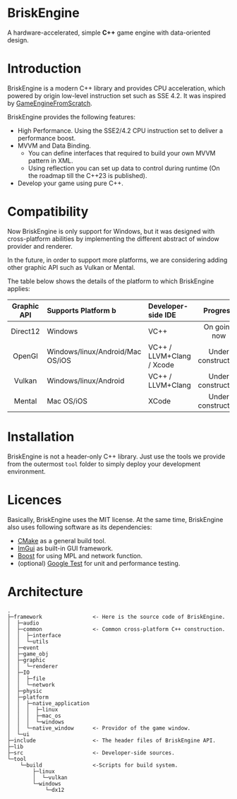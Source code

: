 # BriskEngine
A hardware-accelerated, simple **C++** game engine with data-oriented design.

# Introduction
BriskEngine is a modern C++ library and provides CPU acceleration, which powered by origin low-level instruction set such as SSE 4.2. It was inspired by [GameEngineFromScratch](https://github.com/netwarm007/GameEngineFromScratch).

BriskEngine provides the following features:
- High Performance. Using the SSE2/4.2 CPU instruction set to deliver a performance boost.
- MVVM and Data Binding.
  + You can define interfaces that required to build your own MVVM pattern in XML.
  + Using reflection you can set up data to control during runtime (On the roadmap till the C++23 is published).
- Develop your game using pure C++.

# Compatibility
Now BriskEngine is only support for Windows, but it was designed with cross-platform abilities by implementing the different abstract of window provider and renderer.

In the future, in order to support more platforms, we are considering adding other graphic API such as Vulkan or Mental.

The table below shows the details of the platform to which BriskEngine applies:

| Graphic API | Supports Platform            b    | Developer-side IDE        |      Progress      |
|:-----------:|:----------------------------------|:--------------------------|:------------------:|
|  Direct12   | Windows                           | VC++                      | On going now       |
|   OpenGl    | Windows/linux/Android/Mac OS/iOS  | VC++ / LLVM+Clang / Xcode | Under construction |
|   Vulkan    | Windows/linux/Android             | VC++ / LLVM+Clang         | Under construction |
|   Mental    | Mac OS/iOS                        | XCode                     | Under construction |

# Installation
BriskEngine is not a header-only C++ library. Just use the tools we provide from the outermost `tool` folder to simply deploy your development environment.

# Licences
Basically, BriskEngine uses the MIT license. At the same time, BriskEngine also uses following software as its dependencies:
- [CMake](https://cmake.org) as a general build tool.
- [ImGui](https://github.com/ocornut/imgui) as built-in GUI framework.
- [Boost](https://www.boost.org/) for using MPL and network function.
- (optional) [Google Test](https://github.com/google/googletest) for unit and performance testing.

# Architecture
```
.
├─framework                <- Here is the source code of BriskEngine.
│  ├─audio
│  ├─common                <- Common cross-platform C++ construction.
│  │  ├─interface
│  │  └─utils
│  ├─event
│  ├─game_obj
│  ├─graphic
│  │  └─renderer
│  ├─IO
│  │  ├─file
│  │  └─network
│  ├─physic
│  ├─platform
│  │  ├─native_application
│  │  │  ├─linux
│  │  │  ├─mac_os
│  │  │  └─windows
│  │  └─native_window      <- Providor of the game window.
│  └─ui
├─include                  <- The header files of BriskEngine API.
├─lib
├─src                      <- Developer-side sources.
└─tool
    └─build                <-Scripts for build system.
        ├─linux
        │  └─vulkan
        └─windows
            └─dx12
```